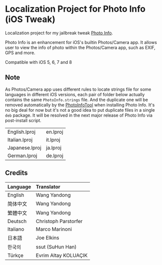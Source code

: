 # Localization Project for Photo Info (iOS Tweak) 

Localization project for my jailbreak tweak [Photo Info](http://cydia.saurik.com/package/org.thebigboss.photoinfo/).

Photo Info is an enhancement for iOS's builtin Photos/Camera app. It allows user to view the info of photo within the Photos/Camera app, such as EXIF, GPS and more. 

Compatible with iOS 5, 6, 7 and 8

## Note

As Photos/Camera app uses different rules to locate strings file for some languages in different iOS versions, each pair of folder below actually contains the same ```PhotoInfo.strings``` file. And the duplicate one will be removed automatically by the [PhotoInfoTool](https://github.com/wangyandong-ningxia/photoinfo-localization/blob/master/Tool/PhotoInfoTool.m) when installing Photo Info. It's no big deal for now but it's not a good idea to put duplicate files in a single ```deb``` package. It will be resolved in the next major release of Photo Info via post-install script.

 <table>
  <tr>
    <td>English.lproj</td>
    <td>en.lproj</td>
  </tr>
  <tr>
    <td>Italian.lproj</td>
    <td>it.lproj</td>
  </tr>
  <tr>
    <td>Japanese.lproj</td>
    <td>ja.lproj</td>
  </tr>
  <tr>
    <td>German.lproj</td>
    <td>de.lproj</td>
  </tr>
</table>    



## Credits

| Language | Translator  | 
| ---------|:-------------| 
| English | Wang Yandong | 
| 简体中文 | Wang Yandong |  
| 繁體中文 | Wang Yandong | 
| Deutsch | Christoph Parstorfer | 
| Italiano | Marco Marinoni | 
| 日本語 | Joe Elkins | 
| 한국의 | ssut (SuHun Han) | 
| Türkçe | Evrim Altay KOLUAÇIK | 

